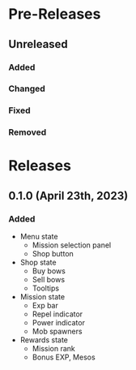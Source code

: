 # Pre-Releases

## Unreleased

### Added

### Changed

### Fixed

### Removed

# Releases

## 0.1.0 (April 23th, 2023)

### Added

- Menu state
  - Mission selection panel
  - Shop button
- Shop state
  - Buy bows
  - Sell bows
  - Tooltips
- Mission state
  - Exp bar
  - Repel indicator
  - Power indicator
  - Mob spawners
- Rewards state
  - Mission rank
  - Bonus EXP, Mesos
